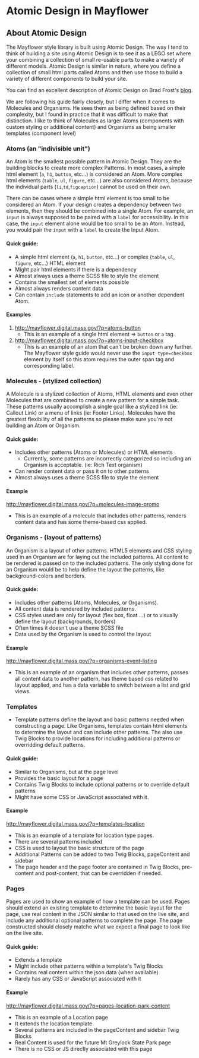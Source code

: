 # Atomic Design in Mayflower

## About Atomic Design
The Mayflower style library is built using Atomic Design. The way I tend to think of building a site using Atomic Design is to see it as a LEGO set where your combining a collection of small re-usable parts  to make a variety of different models.  Atomic Design is similar in nature, where you define a collection of small html parts called Atoms and then use those to build a variety of different components to build your site. 

You can find an excellent description of Atomic Design on Brad Frost's [blog](http://atomicdesign.bradfrost.com/chapter-2/). 

We are following his guide fairly closely, but I differ when it comes to Molecules and Organisms. He sees them as being defined based on their complexity, but I found in practice that it was difficult to make that distinction.  I like to think of Molecules as larger Atoms (components with custom styling or additional content) and Organisms as being smaller templates (component level)  

### Atoms (an "indivisible unit")
An Atom is the smallest possible pattern in Atomic Design.  They are the building blocks to create more complex Patterns.  In most cases, a simple html element (`a`, `h1`, `button`, etc...) is considered an Atom.  More complex html elements (`table`, `ul`, `figure`, etc...) are also considered Atoms, because the individual parts (`li`,`td`,`figcaption`) cannot be used on their own.

There can be cases where a simple html element is too small to be considered an Atom.  If your design creates a dependency between two elements, then they should be combined into a single Atom.  For example, an `input` is always supposed to be paired with a `label` for accessibility.  In this case, the `input` element alone would be too small to be an Atom.  Instead, you would pair the `input` with a `label` to create the Input Atom.


#### Quick guide:
* A simple html element (`a`, `h1`, `button`, etc...) or complex (`table`, `ul`, `figure`, etc...) HTML element
* Might pair html elements if there is a dependency
* Almost always uses a theme SCSS file to style the element
* Contains the smallest set of elements possible
* Almost always renders content data
* Can contain `include` statements to add an icon or another dependent Atom.

#### Examples
1. http://mayflower.digital.mass.gov/?p=atoms-button
    * This is an example of a single html element => `button` or `a` tag.
2. http://mayflower.digital.mass.gov/?p=atoms-input-checkbox
    * This is an example of an atom that can't be broken down any further.  The Mayflower style guide would never use the `input type=checkbox` element by itself so this atom requires the outer span tag and corresponding label. 


### Molecules - (stylized collection)
A Molecule is a stylized collection of Atoms, HTML elements and even other Molecules that are combined to create a new pattern for a simple task.  These patterns usually accomplish a single goal like a stylized link (ie: Callout Link) or a menu of links (ie: Footer Links).  Molecules have the greatest flexibility of all the patterns so please make sure you're not building an Atom or Organism.

#### Quick guide:
* Includes other patterns (Atoms or Molecules) or HTML elements
  * Currently, some patterns are incorrectly categorized so including an Organism is acceptable. (ie: Rich Text organism)
* Can render content data or pass it on to other patterns
* Almost always uses a theme SCSS file to style the element

#### Example
http://mayflower.digital.mass.gov/?p=molecules-image-promo
* This is an example of a molecule that includes other patterns, renders content data and has some theme-based css applied.


### Organisms - (layout of patterns)
An Organism is a layout of other patterns.  HTML5 elements and CSS styling used in an Organism are for laying out the included patterns.  All content to be rendered is passed on to the included patterns.  The only styling done for an Organism would be to help define the layout the patterns, like background-colors and borders.

#### Quick guide:
* Includes other patterns (Atoms, Molecules, or Organisms).
* All content data is rendered by included patterns.
* CSS styles used are only for layout (flex box, float ...) or to visually define the layout (backgrounds, borders)
* Often times it doesn't use a theme SCSS file
* Data used by the Organism is used to control the layout

#### Example
http://mayflower.digital.mass.gov/?p=organisms-event-listing
* This is an example of an organism that includes other patterns, passes all content data to another pattern, has theme based css related to layout applied, and has a data variable to switch between a list and grid views.

### Templates
* Template patterns define the layout and basic patterns needed when constructing a page.  Like Organisms, templates contain html elements to determine the layout and can include other patterns.  The also use Twig Blocks to provide locations for including additional patterns or overridding default patterns.

#### Quick guide:
* Similar to Organisms, but at the page level
* Provides the basic layout for a page
* Contains Twig Blocks to include optional patterns or to override default patterns
* Might have some CSS or JavaScript associated with it.

#### Example
http://mayflower.digital.mass.gov/?p=templates-location
* This is an example of a template for location type pages.
* There are several patterns included
* CSS is used to layout the basic structure of the page
* Additional Patterns can be added to two Twig Blocks, pageContent and sidebar
* The page header and the page footer are contained in Twig Blocks, pre-content and post-content, that can be overridden if needed. 

### Pages
Pages are used to show an example of how a template can be used.  Pages should extend an existing template to determine the basic layout for the page, use real content in the JSON similar to that used on the live site, and include any additional optional patterns to complete the page.  The page constructed should closely matche what we expect a final page to look like on the live site.

#### Quick guide:
* Extends a template
* Might include other patterns within a template's Twig Blocks
* Contains real content within the json data (when available)
* Rarely has any CSS or JavaScript associated with it

#### Example
http://mayflower.digital.mass.gov/?p=pages-location-park-content
* This is an example of a Location page
* It extends the location template
* Several patterns are included in the pageContent and sidebar Twig Blocks
* Real Content is used for the future Mt Greylock State Park page
* There is no CSS or JS directly associated with this page
